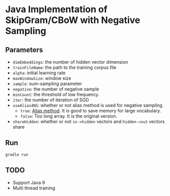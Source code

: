 # Java Implementation of SkipGram/CBoW with Negative Sampling

## Parameters

- `dimEmbeddings`: the number of hidden vector dimension
- `trainFileName`: the path to the training corpus file
- `alpha`: initial learning rate
- `maxWindowSize`: window size
- `sample`: sum-sampling parameter
- `negative`: the number of negative sample
- `minCount`: the threshold of low frequency.
- `iter`: the number of iteration of SGD
- `useAlias4NS`: whether or not alias method is used for negative sampling.
  - `true`: [Alias method](https://en.wikipedia.org/wiki/Alias_method). It is good to save memory for large vocabulary.
  - `false`: Too long array. It is the original version.
- `shareHidden`: whether or not `in->hidden` vectors and  `hidden->out` vectors share

## Run 

```
gradle run
```

## TODO

- Support Java 9
- Multi thread training
